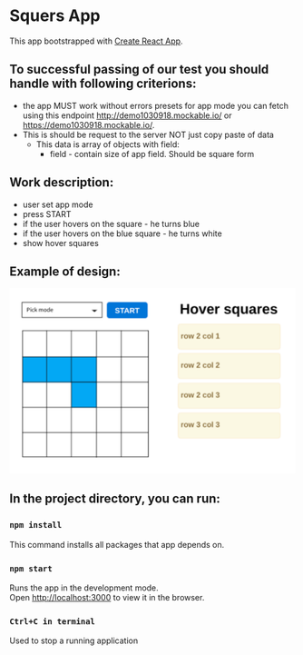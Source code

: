 # Squers App

This app bootstrapped with [Create React App](https://github.com/facebook/create-react-app).

## To successful passing of our test you should handle with following criterions:
  * the app MUST work without errors
  presets for app mode you can fetch using this endpoint http://demo1030918.mockable.io/ or https://demo1030918.mockable.io/. 
  * This is should be request to the server NOT just copy paste of data
    * This data is array of objects with field:
      * field - contain size of app field. Should be square form

## Work description:
  * user set app mode
  * press START
  * if the user hovers on the square - he turns blue
  * if the user hovers on the blue square - he turns white
  * show hover squares

## Example of design:

![](docs/demo.png)

## In the project directory, you can run:


### `npm install`

This command installs all packages that app depends on.

### `npm start`

Runs the app in the development mode.\
Open [http://localhost:3000](http://localhost:3000) to view it in the browser.


### `Ctrl+C in terminal`

Used to stop a running application 
